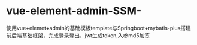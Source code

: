 # vue-element-admin-SSM-
使用vue+elemet+admin的基础模板template与Springboot+mybatis-plus搭建前后端基础框架，完成登录登出，jwt生成token,入参md5加签
